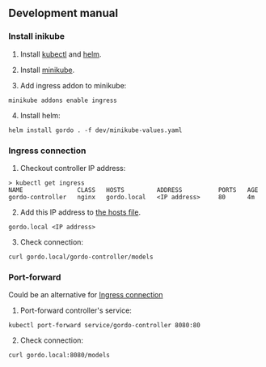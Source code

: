## Development manual

### Install inikube

1. Install [kubectl](https://kubernetes.io/docs/tasks/tools/#kubectl) and [helm](https://helm.sh/docs/intro/install/).
2. Install [minikube](https://minikube.sigs.k8s.io/docs/start/).

3. Add ingress addon to minikube:
```
minikube addons enable ingress
```
4. Install helm:
```
helm install gordo . -f dev/minikube-values.yaml
```
### Ingress connection

1. Checkout controller IP address:
```
> kubectl get ingress
NAME               CLASS   HOSTS         ADDRESS          PORTS   AGE
gordo-controller   nginx   gordo.local   <IP address>     80      4m
```
2. Add this IP address to [the hosts file](https://en.wikipedia.org/wiki/Hosts_(file)).
```
gordo.local <IP address>
```
3. Check connection:
```
curl gordo.local/gordo-controller/models
```
### Port-forward
Could be an alternative for [Ingress connection](#ingress-connection)

1. Port-forward controller's service:
```
kubectl port-forward service/gordo-controller 8080:80
```
2. Check connection:
```
curl gordo.local:8080/models
```

